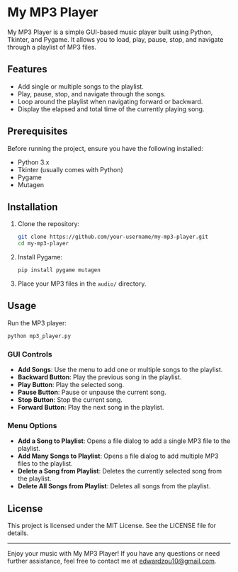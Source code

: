 
# My MP3 Player

My MP3 Player is a simple GUI-based music player built using Python, Tkinter, and Pygame. It allows you to load, play, 
pause, stop, and navigate through a playlist of MP3 files.

## Features

- Add single or multiple songs to the playlist.
- Play, pause, stop, and navigate through the songs.
- Loop around the playlist when navigating forward or backward.
- Display the elapsed and total time of the currently playing song.

## Prerequisites

Before running the project, ensure you have the following installed:

- Python 3.x
- Tkinter (usually comes with Python)
- Pygame
- Mutagen

## Installation

1. Clone the repository:

    ```bash
    git clone https://github.com/your-username/my-mp3-player.git
    cd my-mp3-player
    ```

2. Install Pygame:

    ```bash
    pip install pygame mutagen
    ```
   
3. Place your MP3 files in the `audio/` directory.

## Usage

Run the MP3 player:

```bash
python mp3_player.py
```

### GUI Controls

- **Add Songs**: Use the menu to add one or multiple songs to the playlist.
- **Backward Button**: Play the previous song in the playlist.
- **Play Button**: Play the selected song.
- **Pause Button**: Pause or unpause the current song.
- **Stop Button**: Stop the current song.
- **Forward Button**: Play the next song in the playlist.

### Menu Options

- **Add a Song to Playlist**: Opens a file dialog to add a single MP3 file to the playlist.
- **Add Many Songs to Playlist**: Opens a file dialog to add multiple MP3 files to the playlist.
- **Delete a Song from Playlist**:  Deletes the currently selected song from the playlist.
- **Delete All Songs from Playlist**: Deletes all songs from the playlist.

## License

This project is licensed under the MIT License. See the LICENSE file for details.

---

Enjoy your music with My MP3 Player! If you have any questions or need further assistance, 
feel free to contact me at edwardzou10@gmail.com.
